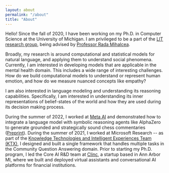 ```yaml
---
layout: about
permalink: "/about"
title: "About"
---
```


Hello! Since the fall of 2020, I have been working on my Ph.D. in Computer Science at the University of Michigan. I am privileged to be a part of the [LIT research group](https://lit.eecs.umich.edu/), being advised by [Professor Rada Mihalcea](https://web.eecs.umich.edu/~mihalcea/).

Broadly, my research is around computational and statistical models for natural language, and applying them to understand social phenomena. Currently, I am interested in developing models that are applicable in the mental health domain. This includes a wide range of interesting challenges. How do we build computational models to understand or represent human emotion, and how do we measure nuanced concepts like empathy?

I am also interested in language modeling and understanding its reasoning capabilities. Specifically, I am interested in understanding its inner representations of belief-states of the world and how they are used during its decision making process.

During the summer of 2022, I worked at [Meta AI](https://ai.facebook.com/) and demonstrated how to integrate a language model with symbolic reasoning agents like AlphaZero to generate grounded and strategically sound chess commentaries ([Preprint](https://arxiv.org/pdf/2212.08195.pdf)).
During the summer of 2021, I worked at Microsoft Research -- as part of the [Knowledge Technologies and Intelligent Experiences Team (KTX)](https://www.microsoft.com/en-us/research/group/ktx/), I designed and built a single framework that handles multiple tasks in the Community Question Answering domain.
Prior to starting my Ph.D. program, I led the Core AI R&D team at [Clinc](https://clinc.com/), a startup based in Ann Arbor MI, where we built and deployed virtual assistants and conversational AI platforms for financial institutions.
